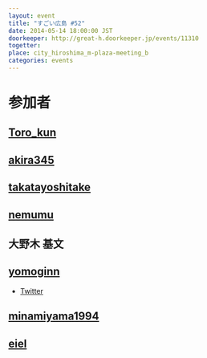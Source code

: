 ```yaml
---
layout: event
title: "すごい広島 #52"
date: 2014-05-14 18:00:00 JST
doorkeeper: http://great-h.doorkeeper.jp/events/11310
togetter: 
place: city_hiroshima_m-plaza-meeting_b
categories: events
---
```


# 参加者


## [Toro_kun](https://twitter.com/Toro_kun)


## [akira345](https://github.com/akira345)


## [takatayoshitake](http://twitter.com/takatayoshitake)


## [nemumu](https://github.com/nemumu)


## 大野木 基文


## [yomoginn](https://github.com/yomoginn)

* [Twitter](https://twitter.com/moriyomogi)


## [minamiyama1994](https://github.com/minamiyama1994)


## [eiel](http://eiel.info/)
